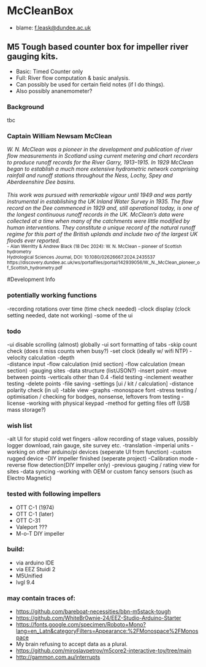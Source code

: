 # McCleanBox
- blame: f.leask@dundee.ac.uk

## M5 Tough based counter box for impeller river gauging kits. 
- Basic: Timed Counter only
- Full: River flow computation & basic analysis.
- Can possibly be used for certain field notes (if I do things).
- Also possibly ananemometer?

### Background

tbc

### Captain William Newsam McClean

<i>
W. N. McClean was a pioneer in the development and publication of river flow measurements in Scotland using current metering and chart recorders to produce runoff records for the River Garry, 1913–1915. In 1929 McClean began to establish a much more extensive hydrometric network comprising rainfall and
runoff stations throughout the Ness, Lochy, Spey and Aberdeenshire Dee basins. 
<br>
<br>
This work was pursued with remarkable vigour until 1949 and was partly instrumental in establishing the UK Inland Water Survey in 1935. The flow record on the Dee commenced in 1929 and, still operational today, is one of the longest continuous runoff records in the UK. McClean’s data were collected at a time when many of the catchments were little modified by human interventions. They constitute a unique record of the natural runoff regime for this part of the British uplands and include two of the largest UK floods ever reported.
</i>
<br>
<sub>- Alan Werritty & Andrew Black (18 Dec 2024): W. N. McClean – pioneer of
Scottish hydrometry <br>
Hydrological Sciences Journal, DOI: 10.1080/02626667.2024.2435537
https://discovery.dundee.ac.uk/ws/portalfiles/portal/142939056/W._N._McClean_pioneer_of_Scottish_hydrometry.pdf</sub>

#Development Info


### potentially working functions
 -recording rotations over time (time check needed)
 -clock display (clock setting needed, date not working)
 -some of the ui

### todo
-ui disable scrolling (almost) globally
-ui sort formatting of tabs
-skip count check (does it miss counts when busy?)
-set clock (ideally w/ wifi NTP)
-velocity calculation
-depth  
-distance input 
-flow calculation (mid section)
-flow calculation (mean section)
-gauging sites 
-data structure (list/JSON?)
-insert point 
-move between points 
-verticals other than 0.4
-field testing 
-inclement weather testing
-delete points
-file saving
-settings [ui / kit / calculation]
-distance polarity check (in ui)
-table view
-graphs
-monospace font
-stress testing / optimisation / checking for bodges, nonsense, leftovers from testing
-license
-working with physical keypad
-method for getting files off (USB mass storage?)

### wish list
-alt UI for stupid cold wet fingers
-allow recording of stage values, possibly logger download, rain gauge, site survey etc. 
-translation
-imperial units
-working on other arduino/pi devices (seperate UI from function)
-custom rugged device
-DIY impeller finished (seperate project)
-Calibration mode
-reverse flow detection(DIY impeller only)
-previous gauging / rating view for sites 
-data syncing 
-working with OEM or custom fancy sensors (such as Electro Magnetic)


### tested with following impellers
- OTT C-1 (1974)
- OTT C-1 (later)
- OTT C-31 
- Valeport ???
- M-o-T DIY impeller


### build:
- via arduino IDE
- via EEZ Stuidi 2
- M5Unified
- lvgl 9.4


### may contain traces of:
- https://github.com/bareboat-necessities/bbn-m5stack-tough
- https://github.com/WhiteBr0wnie-24/EEZ-Studio-Arduino-Starter
- https://fonts.google.com/specimen/Roboto+Mono?lang=en_Latn&categoryFilters=Appearance:%2FMonospace%2FMonospace
- My brain refusing to accept data as a plural. 
- https://github.com/miroslavpetrov/m5core2-interactive-toy/tree/main
- http://gammon.com.au/interrupts



